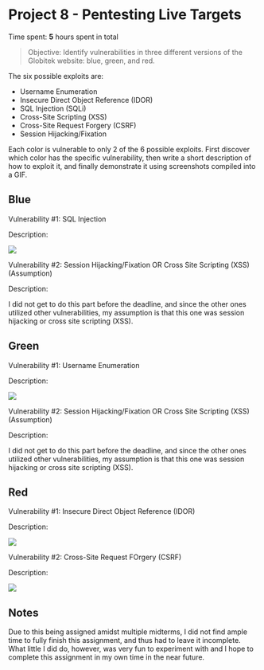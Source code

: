 # Project 8 - Pentesting Live Targets

Time spent: **5** hours spent in total

> Objective: Identify vulnerabilities in three different versions of the Globitek website: blue, green, and red.

The six possible exploits are:

* Username Enumeration
* Insecure Direct Object Reference (IDOR)
* SQL Injection (SQLi)
* Cross-Site Scripting (XSS)
* Cross-Site Request Forgery (CSRF)
* Session Hijacking/Fixation

Each color is vulnerable to only 2 of the 6 possible exploits. First discover which color has the specific vulnerability, then write a short description of how to exploit it, and finally demonstrate it using screenshots compiled into a GIF.

## Blue

Vulnerability #1: SQL Injection

Description:

<img src="blue-vuln1.gif">

Vulnerability #2: Session Hijacking/Fixation OR Cross Site Scripting (XSS) (Assumption)

Description:

I did not get to do this part before the deadline, and since the other ones utilized other vulnerabilities, my assumption is that this one was session hijacking 
or cross site scripting (XSS).

## Green

Vulnerability #1: Username Enumeration

Description:

<img src="green-vuln1.gif">

Vulnerability #2: Session Hijacking/Fixation OR Cross Site Scripting (XSS) (Assumption)

Description:

I did not get to do this part before the deadline, and since the other ones utilized other vulnerabilities, my assumption is that this one was session hijacking 
or cross site scripting (XSS).


## Red

Vulnerability #1: Insecure Direct Object Reference (IDOR)

Description:

<img src="red-vuln1.gif">

Vulnerability #2: Cross-Site Request FOrgery (CSRF)

Description:

<img src="red-vuln2.gif">


## Notes

Due to this being assigned amidst multiple midterms, I did not find ample time to fully finish this assignment, and thus had to leave it incomplete. 
What little I did do, however, was very fun to experiment with and I hope to complete this assignment in my own time in the near future. 

